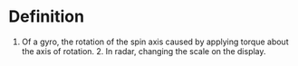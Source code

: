# Definition

1.  Of a gyro, the rotation of the spin axis caused by applying torque
    about the axis of rotation. 2. In radar, changing the scale on the
    display.
